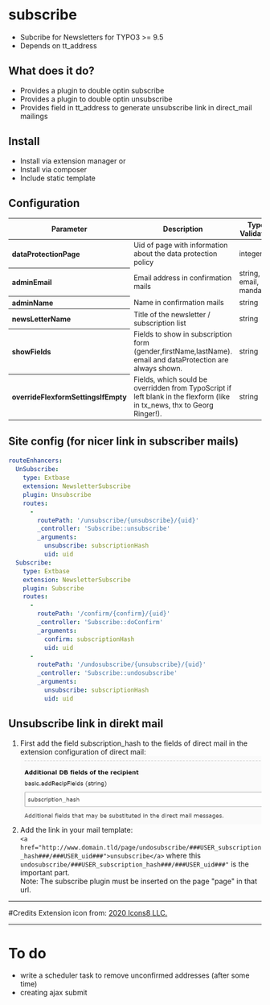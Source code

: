 # subscribe

* Subcribe for Newsletters for TYPO3 >= 9.5
* Depends on tt_address

## What does it do?

* Provides a plugin to double optin subscribe
* Provides a plugin to double optin unsubscribe
* Provides field in tt_address to generate unsubscribe link in direct_mail mailings

## Install
* Install via extension manager or
* Install via composer
* Include static template

## Configuration
<table>
<thead>
<tr>
<th>Parameter</th>
<th>Description</th>
<th>Type, Validation</th>
<th>Default</th>
</tr>
</thead>
  <tr>
    <th align="left">dataProtectionPage</th>
    <td align="left">Uid of page with information about the data protection policy</td>
    <td>integer</td>
    <td>1</td>
  </tr>
  <tr>
    <th align="left">adminEmail</th>
    <td align="left">Email address in confirmation mails</td>
    <td>string, email, mandatory</td>
    <td>admin.name@domain.tld</td>
  </tr>
  <tr>
    <th align="left">adminName</th>
    <td align="left">Name in confirmation mails</td>
    <td>string</td>
    <td>Your admin Name</td>
  </tr>
  <tr>
    <th align="left">newsLetterName</th>
    <td align="left">Title of the newsletter / subscription list</td>
    <td>string</td>
    <td>Newsletter</td>
  </tr>
  <tr>
    <th align="left">showFields</th>
    <td align="left">Fields to show in subscription form (gender,firstName,lastName).<br>email and dataProtection are always shown.</td>
    <td>string</td>
    <td>null</td>
  </tr>
  <tr>
    <th align="left">overrideFlexformSettingsIfEmpty</th>
    <td align="left">Fields, which sould be overridden from TypoScript if left blank in the flexform (like in tx_news, thx to Georg Ringer!).</td>
    <td>string</td>
    <td>dataProtectionPage, adminName, showFields, newsletterName</td>
  </tr>
</table>

## Site config (for nicer link in subscriber mails)

```yaml
routeEnhancers:
  UnSubscribe:
    type: Extbase
    extension: NewsletterSubscribe
    plugin: Unsubscribe
    routes:
      -
        routePath: '/unsubscribe/{unsubscribe}/{uid}'
        _controller: 'Subscribe::unsubscribe'
        _arguments:
          unsubscribe: subscriptionHash
          uid: uid
  Subscribe:
    type: Extbase
    extension: NewsletterSubscribe
    plugin: Subscribe
    routes:
      -
        routePath: '/confirm/{confirm}/{uid}'
        _controller: 'Subscribe::doConfirm'
        _arguments:
          confirm: subscriptionHash
          uid: uid
      -
        routePath: '/undosubscribe/{unsubscribe}/{uid}'
        _controller: 'Subscribe::undosubscribe'
        _arguments:
          unsubscribe: subscriptionHash
          uid: uid
```
## Unsubscribe link in direkt mail
1. First add the field subscription_hash to the fields of direct mail in the extension configuration of direct mail: 
![direct mail configuration](https://github.com/Gregor-Agnes/newsletter_subscribe/raw/master/Resources/Public/Gfx/ExtManDirectMail1.png)
2. Add the link in your mail template:\
`<a href="http://www.domain.tld/page/undosubscribe/###USER_subscription_hash###/###USER_uid###">unsubscribe</a>`
where this `undosubscribe/###USER_subscription_hash###/###USER_uid###"` is the important part.<br>Note: The subscribe plugin must be inserted on the page "page" in that url.


***

#Credits
Extension icon from: [2020 Icons8 LLC.](https://icons8.de/)

***

# To do
- write a scheduler task to remove unconfirmed addresses (after some time)
- creating ajax submit

